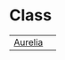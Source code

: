 # Class



|                                                                                  |     |
| -------------------------------------------------------------------------------- | --- |
| [Aurelia](https://hamedfathi.gitbook.io/aurelia-2-doc-api/aurelia/class/aurelia) |     |


